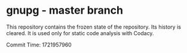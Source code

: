 # gnupg - master branch

This repository contains the frozen state of the repository.
Its history is cleared. It is used only for static code
analysis with Codacy.

Commit Time: 1721957960